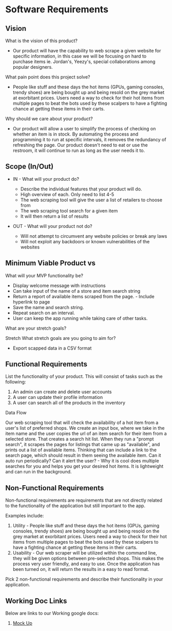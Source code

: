 # Software Requirements

## Vision

What is the vision of this product?

- Our product will have the capability to web scrape a given website for specific information, in this case we will be focusing on hard to purchase items ie. Jordan's, Yeezy's, special collaborations among popular designers.

What pain point does this project solve?

- People like stuff and these days the hot items (GPUs, gaming consoles, trendy shoes) are being bought up and being resold on the grey market at exorbitant prices. Users need a way to check for their hot items from multiple pages to beat the bots used by these scalpers to have a fighting chance at getting these items in their carts.

Why should we care about your product?

- Our product will allow a user to simplify the process of checking on whether an item is in stock. By automating the process and programming it to run at specific intervals, it removes the redundancy of refreshing the page. Our product doesn't need to eat or use the restroom, it will continue to run as long as the user needs it to.

## Scope (In/Out)

- IN - What will your product do?
  - Describe the individual features that your product will do.
  - High overview of each. Only need to list 4-5
  - The web scraping tool will give the user a list of retailers to choose from
  - The web scraping tool search for a given item
  - It will then return a list of results

- OUT - What will your product not do?
  - Will not attempt to circumvent any website policies or break any laws
  - Will not exploit any backdoors or known vulnerabilities of the websites

## Minimum Viable Product vs

What will your MVP functionality be?

- Display welcome message with instructions
- Can take input of the name of a store and item search string
- Return a report of available items scraped from the page. - Include hyperlink to page
- Save the name and search string.
- Repeat search on an interval.
- User can keep the app running while taking care of other tasks.

What are your stretch goals?

Stretch
What stretch goals are you going to aim for?

- Export scapped data in a CSV format

## Functional Requirements

List the functionality of your product. This will consist of tasks such as the following:

1. An admin can create and delete user accounts
2. A user can update their profile information
3. A user can search all of the products in the inventory

Data Flow

Our web scraping tool that will check the availability of a hot item from a user's list of preferred shops. We create an input box, where we take in the item name and the user copies the url of an item search for their item from a selected store. That creates a search hit list. When they run a "prompt search", it scrapes the pages for listings that came up as "available", and prints out a list of available items. Thinking that can include a link to the search page, which should result in them seeing the available item. Can it auto run periodically? Can it alert the user? - Why it is cool does multiple searches for you and helps you get your desired hot items. It is lightweight and can run in the background.

## Non-Functional Requirements

Non-functional requirements are requirements that are not directly related to the functionality of the application but still important to the app.

Examples include:

  1. Utility
    - People like stuff and these days the hot items (GPUs, gaming consoles, trendy shoes) are being bought up and being resold on the grey market at exorbitant prices. Users need a way to check for their hot items from multiple pages to beat the bots used by these scalpers to have a fighting chance at getting these items in their carts.
  2. Usability
    - Our web scraper will be utilized within the command line, they will be given options between pre-selected shops. This makes the process very user friendly, and easy to use. Once the application has been turned on, it will return the results in a easy to read format.

Pick 2 non-functional requirements and describe their functionality in your application.

## Working Doc Links

Below are links to our Working google docs:

1. [Mock Up](https://docs.google.com/presentation/d/1SWBAjJXceREa7V6lhg4yFn_Gb3JaTqAsJQqLuxo8ivQ/edit?usp=sharing)
